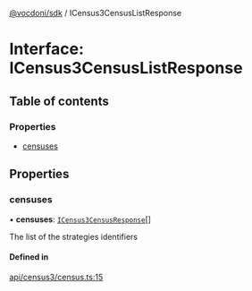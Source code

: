 [@vocdoni/sdk](/sdk) / ICensus3CensusListResponse

# Interface: ICensus3CensusListResponse

## Table of contents

### Properties

- [censuses](ICensus3CensusListResponse#censuses)

## Properties

### censuses

• **censuses**: [`ICensus3CensusResponse`](ICensus3CensusResponse)[]

The list of the strategies identifiers

#### Defined in

[api/census3/census.ts:15](https://github.com/vocdoni/vocdoni-sdk/blob/ee6390524b82e6ef535da03c0e3bb826e450e622/src/api/census3/census.ts#L15)
